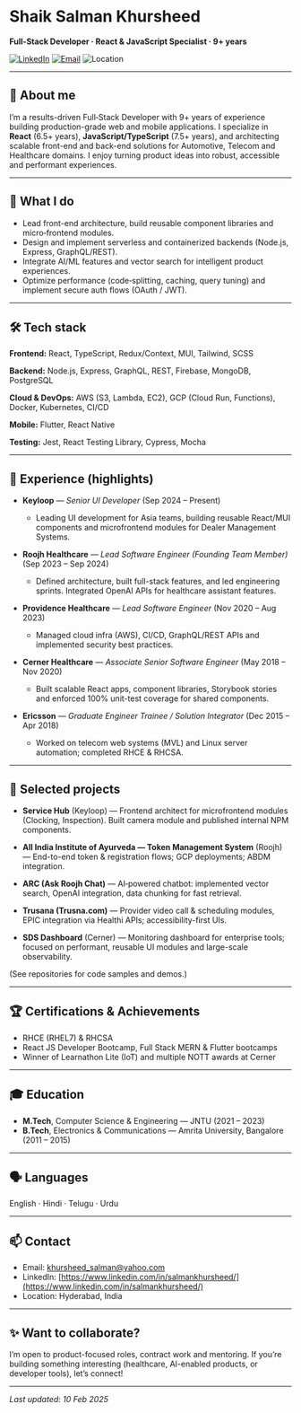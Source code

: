 # Shaik Salman Khursheed

**Full‑Stack Developer · React & JavaScript Specialist · 9+ years**

[![LinkedIn](https://img.shields.io/badge/LinkedIn-Profile-blue?logo=linkedin\&logoColor=white)](https://www.linkedin.com/in/salmankhursheed/) [![Email](https://img.shields.io/badge/Email-khursheed_salman@yahoo.com-red?logo=gmail\&logoColor=white)](mailto:khursheed_salman@yahoo.com) ![Location](https://img.shields.io/badge/Location-Hyderabad-brightgreen)

---

## 👋 About me

I’m a results-driven Full‑Stack Developer with 9+ years of experience building production-grade web and mobile applications. I specialize in **React** (6.5+ years), **JavaScript/TypeScript** (7.5+ years), and architecting scalable front-end and back-end solutions for Automotive, Telecom and Healthcare domains. I enjoy turning product ideas into robust, accessible and performant experiences.

---

## 🔭 What I do

* Lead front-end architecture, build reusable component libraries and micro‑frontend modules.
* Design and implement serverless and containerized backends (Node.js, Express, GraphQL/REST).
* Integrate AI/ML features and vector search for intelligent product experiences.
* Optimize performance (code‑splitting, caching, query tuning) and implement secure auth flows (OAuth / JWT).

---

## 🛠️ Tech stack

**Frontend:** React, TypeScript, Redux/Context, MUI, Tailwind, SCSS

**Backend:** Node.js, Express, GraphQL, REST, Firebase, MongoDB, PostgreSQL

**Cloud & DevOps:** AWS (S3, Lambda, EC2), GCP (Cloud Run, Functions), Docker, Kubernetes, CI/CD

**Mobile:** Flutter, React Native

**Testing:** Jest, React Testing Library, Cypress, Mocha

---

## 💼 Experience (highlights)

* **Keyloop** — *Senior UI Developer* (Sep 2024 – Present)

  * Leading UI development for Asia teams, building reusable React/MUI components and microfrontend modules for Dealer Management Systems.

* **Roojh Healthcare** — *Lead Software Engineer (Founding Team Member)* (Sep 2023 – Sep 2024)

  * Defined architecture, built full-stack features, and led engineering sprints. Integrated OpenAI APIs for healthcare assistant features.

* **Providence Healthcare** — *Lead Software Engineer* (Nov 2020 – Aug 2023)

  * Managed cloud infra (AWS), CI/CD, GraphQL/REST APIs and implemented security best practices.

* **Cerner Healthcare** — *Associate Senior Software Engineer* (May 2018 – Nov 2020)

  * Built scalable React apps, component libraries, Storybook stories and enforced 100% unit-test coverage for shared components.

* **Ericsson** — *Graduate Engineer Trainee / Solution Integrator* (Dec 2015 – Apr 2018)

  * Worked on telecom web systems (MVL) and Linux server automation; completed RHCE & RHCSA.

---

## 🚀 Selected projects

* **Service Hub** (Keyloop) — Frontend architect for microfrontend modules (Clocking, Inspection). Built camera module and published internal NPM components.

* **All India Institute of Ayurveda — Token Management System** (Roojh) — End-to-end token & registration flows; GCP deployments; ABDM integration.

* **ARC (Ask Roojh Chat)** — AI‑powered chatbot: implemented vector search, OpenAI integration, data chunking for fast retrieval.

* **Trusana (Trusna.com)** — Provider video call & scheduling modules, EPIC integration via Healthi APIs; accessibility-first UIs.

* **SDS Dashboard** (Cerner) — Monitoring dashboard for enterprise tools; focused on performant, reusable UI modules and large-scale observability.

(See repositories for code samples and demos.)

---

## 🏆 Certifications & Achievements

* RHCE (RHEL7) & RHCSA
* React JS Developer Bootcamp, Full Stack MERN & Flutter bootcamps
* Winner of Learnathon Lite (IoT) and multiple NOTT awards at Cerner

---

## 🎓 Education

* **M.Tech**, Computer Science & Engineering — JNTU (2021 – 2023)
* **B.Tech**, Electronics & Communications — Amrita University, Bangalore (2011 – 2015)

---

## 🗣 Languages

English · Hindi · Telugu · Urdu

---

## 📫 Contact

* Email: [khursheed\_salman@yahoo.com](mailto:khursheed_salman@yahoo.com)
* LinkedIn: [https://www.linkedin.com/in/salmankhursheed/](https://www.linkedin.com/in/salmankhursheed/)
* Location: Hyderabad, India

---

## ✨ Want to collaborate?

I’m open to product-focused roles, contract work and mentoring. If you’re building something interesting (healthcare, AI-enabled products, or developer tools), let’s connect!

---

*Last updated: 10 Feb 2025*
